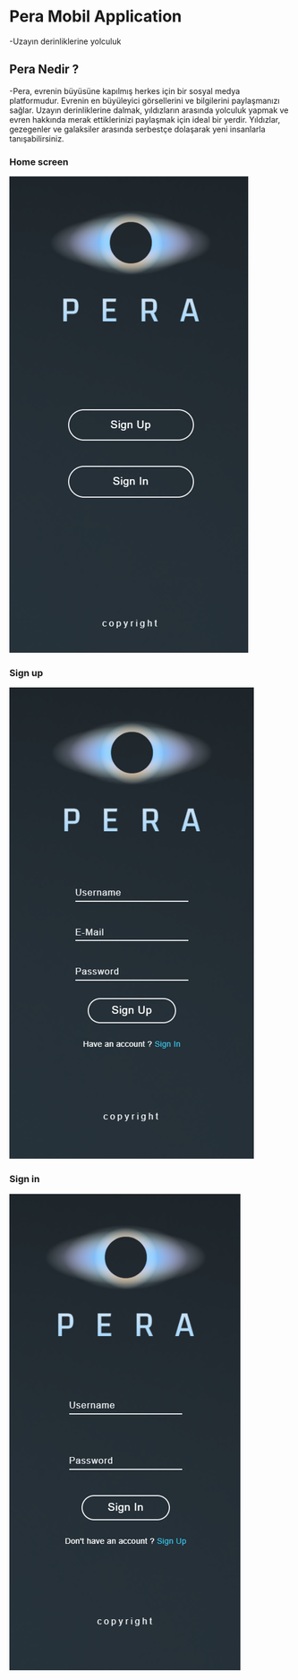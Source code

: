 # Pera Mobil Application
-Uzayın derinliklerine yolculuk

## Pera Nedir ?
-Pera, evrenin büyüsüne kapılmış herkes için bir sosyal medya platformudur. Evrenin en büyüleyici görsellerini ve bilgilerini paylaşmanızı sağlar. Uzayın derinliklerine dalmak, yıldızların arasında yolculuk yapmak ve evren hakkında merak ettiklerinizi paylaşmak için ideal bir yerdir. Yıldızlar, gezegenler ve galaksiler arasında serbestçe dolaşarak yeni insanlarla tanışabilirsiniz.

### Home screen
![Home screen](./img/home.png)

### Sign up
![Sign up](./img/sign-up.png)

### Sign in
![Sign in](./img/sign-in.png)
